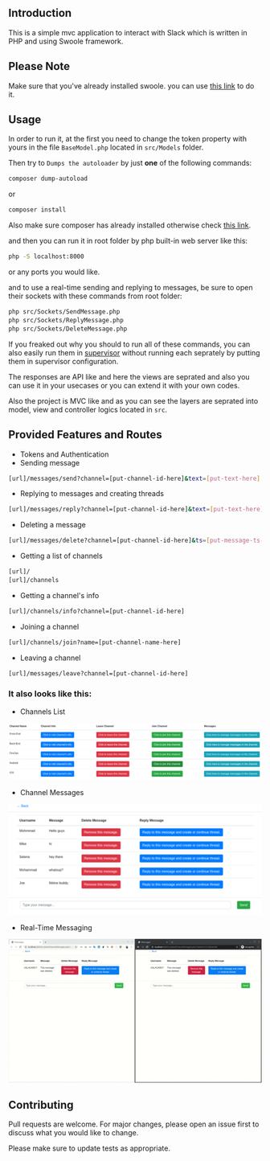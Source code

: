 ## Introduction

This is a simple mvc application to interact with Slack which is written in PHP and using Swoole framework.

## Please Note

Make sure that you've already installed swoole. you can use [this link](https://www.swoole.co.uk/) to do it.

## Usage

In order to run it, at the first you need to change the token property with yours in the file `BaseModel.php` located in `src/Models` folder.

Then try to `Dumps the autoloader` by just __one__ of the following commands:

```bash
composer dump-autoload
```
or
```bash
composer install
```

Also make sure composer has already installed otherwise check [this link](https://getcomposer.org/).

and then you can run it in root folder by php built-in web server like this:

```bash
php -S localhost:8000
```

or any ports you would like.

and to use a real-time sending and replying to messages, be sure to open their sockets with these commands from root folder:

```bash
php src/Sockets/SendMessage.php
php src/Sockets/ReplyMessage.php
php src/Sockets/DeleteMessage.php
```

If you freaked out why you should to run all of these commands, you can also easily run them in [supervisor](http://supervisord.org/) without running each seprately by putting them in supervisor configuration.

The responses are API like and here the views are seprated and also you can use it in your usecases or you can extend it with your own codes.

Also the project is MVC like and as you can see the layers are seprated into model, view and controller logics located in `src`.

## Provided Features and Routes

- Tokens and Authentication
- Sending message

```bash
[url]/messages/send?channel=[put-channel-id-here]&text=[put-text-here]
```

- Replying to messages and creating threads

```bash
[url]/messages/reply?channel=[put-channel-id-here]&text=[put-text-here]&thread_ts=[put-message-ts-here]
```

- Deleting a message

```bash
[url]/messages/delete?channel=[put-channel-id-here]&ts=[put-message-ts-here]
```

- Getting a list of channels

```bash
[url]/
[url]/channels
```

- Getting a channel's info

```bash
[url]/channels/info?channel=[put-channel-id-here]
```

- Joining a channel

```bash
[url]/channels/join?name=[put-channel-name-here]
```

- Leaving a channel

```bash
[url]/messages/leave?channel=[put-channel-id-here]
```

### It also looks like this:

- Channels List

![Channels List](/doc/images/channels-list.png)

- Channel Messages

![Channel Messages](/doc/images/channel-messages.png)

- Real-Time Messaging

<p align="center">
    <img src="/doc/gifs/real-time-messaging.gif" alt="real-time-messaging" />
</p>

## Contributing
Pull requests are welcome. For major changes, please open an issue first to discuss what you would like to change.

Please make sure to update tests as appropriate.
